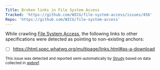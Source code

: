```yaml
---
Title: Broken links in File System Access
Tracked: 'https://github.com/WICG/file-system-access/issues/456'
Repo: 'https://github.com/WICG/file-system-access'
---
```


While crawling [File System Access](https://wicg.github.io/file-system-access/), the following links to other specifications were detected as pointing to non-existing anchors:
* [ ] https://html.spec.whatwg.org/multipage/links.html#as-a-download

<sub>This issue was detected and reported semi-automatically by [Strudy](https://github.com/w3c/strudy/) based on data collected in [webref](https://github.com/w3c/webref/).</sub>
